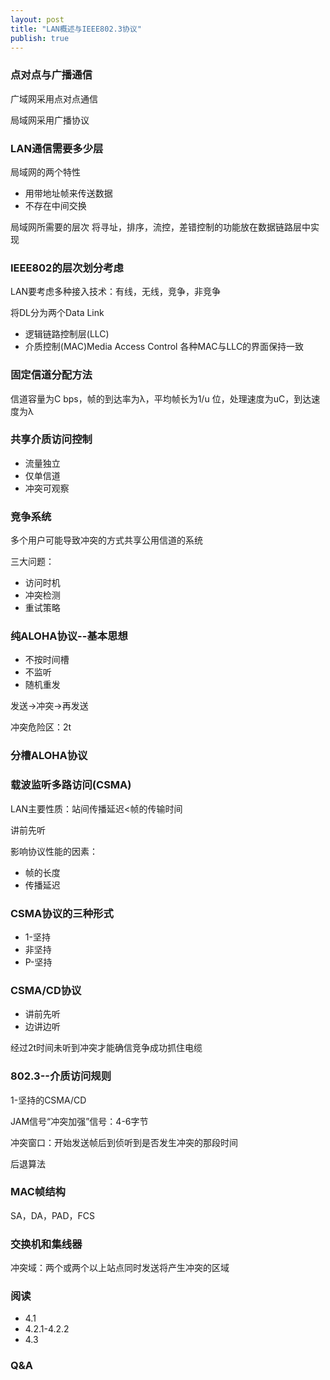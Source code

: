 ```yaml
---
layout: post
title: "LAN概述与IEEE802.3协议"
publish: true
---
```


### 点对点与广播通信
广域网采用点对点通信

局域网采用广播协议

### LAN通信需要多少层
局域网的两个特性
- 用带地址帧来传送数据
- 不存在中间交换

局域网所需要的层次
将寻址，排序，流控，差错控制的功能放在数据链路层中实现

### IEEE802的层次划分考虑
LAN要考虑多种接入技术：有线，无线，竞争，非竞争

将DL分为两个Data Link
- 逻辑链路控制层(LLC)
- 介质控制(MAC)Media Access Control
各种MAC与LLC的界面保持一致

### 固定信道分配方法
信道容量为C bps，帧的到达率为λ，平均帧长为1/u 位，处理速度为uC，到达速度为λ




### 共享介质访问控制
- 流量独立
- 仅单信道
- 冲突可观察

### 竞争系统
多个用户可能导致冲突的方式共享公用信道的系统

三大问题：
- 访问时机
- 冲突检测
- 重试策略

### 纯ALOHA协议--基本思想
- 不按时间槽
- 不监听
- 随机重发

发送->冲突->再发送

冲突危险区：2t

### 分槽ALOHA协议

### 载波监听多路访问(CSMA)
LAN主要性质：站间传播延迟<帧的传输时间

讲前先听

影响协议性能的因素：
- 帧的长度
- 传播延迟

### CSMA协议的三种形式
- 1-坚持
- 非坚持
- P-坚持

### CSMA/CD协议
- 讲前先听
- 边讲边听

经过2t时间未听到冲突才能确信竞争成功抓住电缆

### 802.3--介质访问规则
1-坚持的CSMA/CD

JAM信号“冲突加强”信号：4-6字节

冲突窗口：开始发送帧后到侦听到是否发生冲突的那段时间

后退算法

### MAC帧结构

SA，DA，PAD，FCS

### 交换机和集线器
冲突域：两个或两个以上站点同时发送将产生冲突的区域


### 阅读
- 4.1
- 4.2.1-4.2.2
- 4.3

### Q&A
